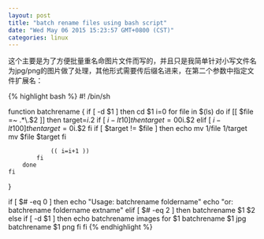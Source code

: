 ```yaml
---
layout: post
title: "batch rename files using bash script"
date: "Wed May 06 2015 15:23:57 GMT+0800 (CST)"
categories: linux
---
```


这个主要是为了方便批量重名命图片文件而写的，并且只是我简单针对小写文件名为jpg/png的图片做了处理，其他形式需要传后缀名进来，在第二个参数中指定文件扩展名：

{% highlight bash %}
#! /bin/sh

function batchrename {
    if [ -d $1 ]
    then
        cd $1
        i=0
        for file in $(ls)
        do
            if [[ $file =~ .*\.$2 ]]
            then
                target=$i.$2
                if [ $i -lt 10 ]
                then
                    target=00$i.$2
                elif [ $i -lt 100 ]
                then
                    target=0$i.$2
                fi
                if [ $target != $file ]
                then
                    echo mv $1/$file $1/$target
                    mv $file $target
                fi

                (( i=i+1 ))
            fi
        done
    fi
}

if [ $# -eq 0 ]
then
    echo "Usage: batchrename foldername"
    echo "or: batchrename foldername extname"
elif [ $# -eq 2 ]
then
    batchrename $1 $2
else
    if [ -d $1 ]
    then
        echo batchrename images for $1
        batchrename $1 jpg
        batchrename $1 png
    fi
fi
{% endhighlight %}
